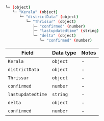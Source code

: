```bash
└─ (object)
   └─ "Kerala" (object)
      └─ "districtData" (object)
         └─ "Thrissur" (object)
            ├─ "confirmed" (number)
            ├─ "lastupdatedtime" (string)
            └─ "delta" (object)
               └─ "confirmed" (number)
```


| Field | Data type | Notes |
| --- | --- | --- |
| `Kerala` | `object` | - |
| `districtData` | `object` | - |
| `Thrissur` | `object` | - |
| `confirmed` | `number` | - |
| `lastupdatedtime` | `string` | - |
| `delta` | `object` | - |
| `confirmed` | `number` | - |
